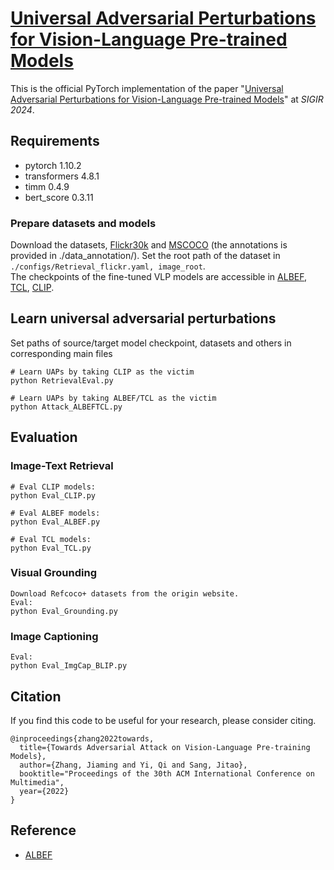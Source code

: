 
# [Universal Adversarial Perturbations for Vision-Language Pre-trained Models](https://arxiv.org/abs/2206.09391)

This is the official PyTorch implementation of the paper "[Universal Adversarial Perturbations for Vision-Language Pre-trained Models](https://arxiv.org/abs/2206.09391)" at *SIGIR 2024*. 

<!-- <img src="img.png" width=500> -->

## Requirements
- pytorch 1.10.2
- transformers 4.8.1
- timm 0.4.9
- bert_score 0.3.11


### Prepare datasets and models
Download the datasets, [Flickr30k](https://shannon.cs.illinois.edu/DenotationGraph/) and [MSCOCO](https://cocodataset.org/#home) (the annotations is provided in ./data_annotation/). Set the root path of the dataset in `./configs/Retrieval_flickr.yaml, image_root`.  
The checkpoints of the fine-tuned VLP models are accessible in [ALBEF](https://github.com/salesforce/ALBEF), [TCL](https://github.com/uta-smile/TCL), [CLIP](https://huggingface.co/openai/clip-vit-base-patch16).


## Learn universal adversarial perturbations
Set paths of source/target model checkpoint, datasets and others in corresponding main files 
```
# Learn UAPs by taking CLIP as the victim
python RetrievalEval.py

# Learn UAPs by taking ALBEF/TCL as the victim 
python Attack_ALBEFTCL.py
```
## Evaluation
### Image-Text Retrieval
```
# Eval CLIP models:
python Eval_CLIP.py

# Eval ALBEF models:
python Eval_ALBEF.py

# Eval TCL models:
python Eval_TCL.py
```

### Visual Grounding
```
Download Refcoco+ datasets from the origin website.
Eval:
python Eval_Grounding.py
```

### Image Captioning
```
Eval:
python Eval_ImgCap_BLIP.py
```

## Citation
If you find this code to be useful for your research, please consider citing.
```
@inproceedings{zhang2022towards,
  title={Towards Adversarial Attack on Vision-Language Pre-training Models},
  author={Zhang, Jiaming and Yi, Qi and Sang, Jitao},
  booktitle="Proceedings of the 30th ACM International Conference on Multimedia",
  year={2022}
}
```

## Reference
- [ALBEF](https://github.com/salesforce/ALBEF)

